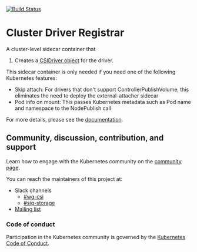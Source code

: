 [![Build Status](https://travis-ci.org/kubernetes-csi/driver-registrar.svg?branch=master)](https://travis-ci.org/kubernetes-csi/driver-registrar)
# Cluster Driver Registrar

A cluster-level sidecar container that

1. Creates a [CSIDriver
   object](https://github.com/kubernetes/kubernetes/blob/master/staging/src/k8s.io/csi-api/pkg/crd/manifests/csidriver.yaml)
   for the driver.

This sidecar container is only needed if you need one of the following Kubernetes
features:

* Skip attach: For drivers that don't support ControllerPublishVolume, this
  eliminates the need to deploy the external-attacher sidecar
* Pod info on mount: This passes Kubernetes metadata such as Pod name and
  namespace to the NodePublish call

For more details, please see the
[documentation](https://kubernetes-csi.github.io/docs/Setup.html#csidriver-custom-resource-alpha).

## Community, discussion, contribution, and support

Learn how to engage with the Kubernetes community on the [community page](http://kubernetes.io/community/).

You can reach the maintainers of this project at:

- Slack channels
  - [#wg-csi](https://kubernetes.slack.com/messages/wg-csi)
  - [#sig-storage](https://kubernetes.slack.com/messages/sig-storage)
- [Mailing list](https://groups.google.com/forum/#!forum/kubernetes-sig-storage)

### Code of conduct

Participation in the Kubernetes community is governed by the [Kubernetes Code of Conduct](code-of-conduct.md).
